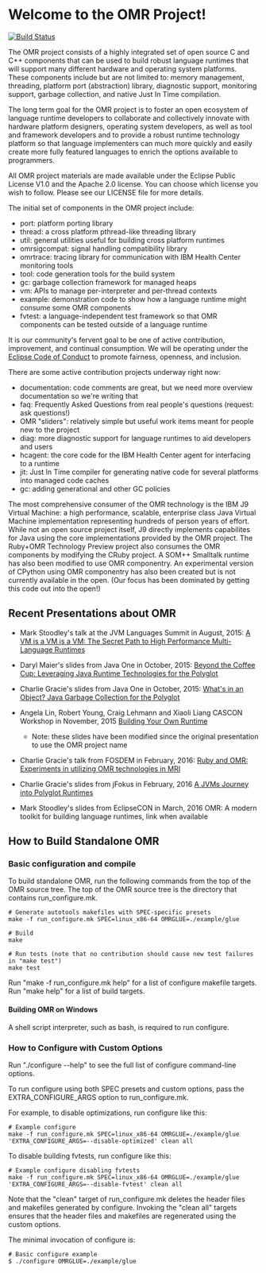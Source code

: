 # Welcome to the OMR Project!
[![Build Status](https://api.travis-ci.org/eclipse/omr.svg?branch=master)](https://travis-ci.org/eclipse/omr)

The OMR project consists of a highly integrated set of open source C and C++ 
components that can be used to build robust language runtimes that will support 
many different hardware and operating system platforms. These components include
but are not limited to: memory management, threading, platform port (abstraction)
library, diagnostic support, monitoring support, garbage collection, and native 
Just In Time compilation.


The long term goal for the OMR project is to foster an open ecosystem of 
language runtime developers to collaborate and collectively innovate with
hardware platform designers, operating system developers, as well as tool and
framework developers and to provide a robust runtime technology platform so that
language implementers can much more quickly and easily create more fully
featured languages to enrich the options available to programmers.


All OMR project materials are made available under the Eclipse Public License V1.0
and the Apache 2.0 license. You can choose which license you wish to follow.
Please see our LICENSE file for more details.


The initial set of components in the OMR project include:
* port: platform porting library
* thread: a cross platform pthread-like threading library
* util: general utilities useful for building cross platform runtimes
* omrsigcompat: signal handling compatibility library
* omrtrace: tracing library for communication with IBM Health Center monitoring tools
* tool: code generation tools for the build system
* gc: garbage collection framework for managed heaps
* vm: APIs to manage per-interpreter and per-thread contexts
* example: demonstration code to show how a language runtime might consume some OMR components
* fvtest: a language-independent test framework so that OMR components can be tested outside of a language runtime


It is our community's fervent goal to be one of active contribution, improvement,
and continual consumption. We will be operating under the [Eclipse Code of Conduct](https://eclipse.org/org/documents/Community_Code_of_Conduct.php)
to promote fairness, openness, and inclusion.



There are some active contribution projects underway right now:

* documentation: code comments are great, but we need more overview documentation so we're writing that
* faq: Frequently Asked Questions from real people's questions (request: ask questions!)
* OMR "sliders": relatively simple but useful work items meant for people new to the project
* diag: more diagnostic support for language runtimes to aid developers and users
* hcagent: the core code for the IBM Health Center agent for interfacing to a runtime
* jit: Just In Time compiler for generating native code for several platforms into managed code caches
* gc: adding generational and other GC policies


The most comprehensive consumer of the OMR technology is the IBM J9 Virtual Machine:
a high performance, scalable, enterprise class Java Virtual Machine implementation
representing hundreds of person years of effort. While not an open source project
itself, J9 directly implements capabilites for Java using the core implementations
provided by the OMR project. The Ruby+OMR Technology Preview project also consumes
the OMR components by modifying the CRuby project. A SOM++ Smalltalk runtime has
also been modified to use OMR componentry.  An experimental version of CPython
using OMR componentry has also been created but is not currently available in the
open. (Our focus has been dominated by getting this code out into the open!)

## Recent Presentations about OMR

* Mark Stoodley's talk at the JVM Languages Summit in August, 2015:
  [A VM is a VM is a VM: The Secret Path to High Performance Multi-Language Runtimes](https://www.youtube.com/watch?v=kOnyJurioyw)

* Daryl Maier's slides from Java One in October, 2015:
  [Beyond the Coffee Cup: Leveraging Java Runtime Technologies for the Polyglot](http://www.slideshare.net/0xdaryl/javaone-2015-con7547-beyond-the-coffee-cup-leveraging-java-runtime-technologies-for-polyglot?related=1)

* Charlie Gracie's slides from Java One in October, 2015:
  [What's in an Object? Java Garbage Collection for the Polyglot](http://www.slideshare.net/charliegracie1/javaone-whats-in-an-object)

* Angela Lin, Robert Young, Craig Lehmann and Xiaoli Liang CASCON Workshop in November, 2015
  [Building Your Own Runtime](https://ibm.box.com/s/7xdg25we2ezmdjjbqdys30d7dl1iyo49)
  * Note: these slides have been modified since the original presentation to use the OMR project name

* Charlie Gracie's talk from FOSDEM in February, 2016:
  [Ruby and OMR: Experiments in utilizing OMR technologies in MRI](http://bofh.nikhef.nl/events/FOSDEM/2016/h2213/ruby-and-omr.mp4)

* Charlie Gracie's slides from jFokus in February, 2016
  [A JVMs Journey into Polyglot Runtimes](https://t.co/efCKf6aCB4)

* Mark Stoodley's slides from EclipseCON in March, 2016
  OMR: A modern toolkit for building language runtimes, link when available
  
## How to Build Standalone OMR
### Basic configuration and compile
To build standalone OMR, run the following commands from the top of the OMR
source tree. The top of the OMR source tree is the directory that contains
run_configure.mk.

    # Generate autotools makefiles with SPEC-specific presets
    make -f run_configure.mk SPEC=linux_x86-64 OMRGLUE=./example/glue

    # Build
    make

    # Run tests (note that no contribution should cause new test failures in "make test")
    make test
    
Run "make -f run_configure.mk help" for a list of configure makefile targets.
Run "make help" for a list of build targets.

#### Building OMR on Windows
A shell script interpreter, such as bash, is required to run configure.

### How to Configure with Custom Options
Run "./configure --help" to see the full list of configure command-line
options.

To run configure using both SPEC presets and custom options, pass the
EXTRA_CONFIGURE_ARGS option to run_configure.mk.

For example, to disable optimizations, run configure like this:

    # Example configure
    make -f run_configure.mk SPEC=linux_x86-64 OMRGLUE=./example/glue 'EXTRA_CONFIGURE_ARGS=--disable-optimized' clean all
  
To disable building fvtests, run configure like this:

    # Example configure disabling fvtests
    make -f run_configure.mk SPEC=linux_x86-64 OMRGLUE=./example/glue 'EXTRA_CONFIGURE_ARGS=--disable-fvtest' clean all

Note that the "clean" target of run_configure.mk deletes the header files and
makefiles generated by configure. Invoking the "clean all" targets ensures that
the header files and makefiles are regenerated using the custom options.

The minimal invocation of configure is:

    # Basic configure example
    $ ./configure OMRGLUE=./example/glue

